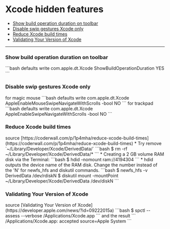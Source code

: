 # Xcode hidden features

*   [Show build operation duration on toolbar](#1)
*   [Disable swip gestures Xcode only](#2)
*   [Reduce Xcode build times](#3)
*   [Validating Your Version of Xcode](#4)

******

<h3 id="1">Show build operation duration on toolbar</h3>
```bash
defaults write com.apple.dt.Xcode ShowBuildOperationDuration YES
```

<h3 id="2">Disable swip gestures Xcode only</h3>
for magic mouse
```bash
defaults write com.apple.dt.Xcode AppleEnableMouseSwipeNavigateWithScrolls -bool NO
```
for trackpad
```bash
defaults write com.apple.dt.Xcode AppleEnableSwipeNavigateWithScrolls -bool NO
```

<h3 id="3">Reduce Xcode build times</h3>
source [https://coderwall.com/p/1p4mha/reduce-xcode-build-times](https://coderwall.com/p/1p4mha/reduce-xcode-build-times)
*   Try remove `~/Library/Developer/Xcode/DerivedData/`
```bash
$ rm -rf ~/Library/Developer/Xcode/DerivedData/*
```
*   Creating a 2 GB volume RAM disk via the Terminal:
```bash
$ hdid -nomount ram://4194304
```
*   hdid outputs the device name of the RAM disk. Change the number instead of the 'N' for newfs_hfs and diskutil commands.
```bash
$ newfs_hfs -v DerivedData /dev/rdiskN
$ diskutil mount -mountPoint ~/Library/Developer/Xcode/DerivedData /dev/diskN
```

<h3 id="4">Validating Your Version of Xcode</h3>
source [Validating Your Version of Xcode](https://developer.apple.com/news/?id=09222015a)
```bash
$ spctl --assess --verbose /Applications/Xcode.app
```
and the result
```
/Applications/Xcode.app: accepted
source=Apple System
```
